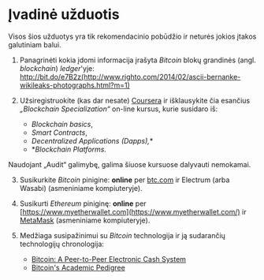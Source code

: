 # Įvadinė užduotis

Visos šios užduotys yra tik rekomendacinio pobūdžio ir neturės jokios įtakos galutiniam balui.

1. Panagrinėti kokia įdomi informacija įrašyta *Bitcoin* blokų grandinės (angl. *blockchain*) _ledger_'yje: http://bit.do/e7B2z(http://www.righto.com/2014/02/ascii-bernanke-wikileaks-photographs.html?m=1)

2. Užsiregistruokite (kas dar nesate) [Coursera](coursera.org) ir išklausykite čia esančius *„Blockchain Specialization“* on-line kursus, kurie susidaro iš: 
   - *Blockchain basics*,
   - *Smart Contracts*,
   -  *Decentralized Applications (Dapps),**
   - **Blockchain Platforms.*

Naudojant „Audit“ galimybę, galima šiuose kursuose dalyvauti nemokamai.

3. Susikurkite *Bitcoin* pinigine: **online** per [btc.com](https://btc.com/) ir Electrum (arba Wasabi) (asmeniniame kompiuteryje).

4. Susikurti *Ethereum* piniginę: **online** per [https://www.myetherwallet.com](https://www.myetherwallet.com/) ir [MetaMask](https://metamask.io/) (asmeniniame kompiuteryje).

5. Medžiaga susipažinimui su *Bitcoin* technologija ir ją sudarančių technologijų chronologija: 
   - [Bitcoin: A Peer-to-Peer Electronic Cash System](https://bitcoin.org/bitcoin.pdf)
   - [Bitcoin's Academic Pedigree](https://queue.acm.org/detail.cfm?id=3136559)